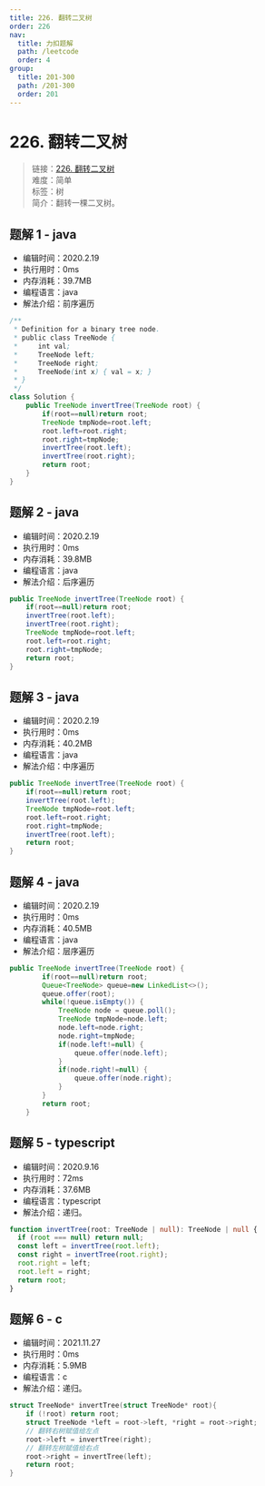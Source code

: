 ```yaml
---
title: 226. 翻转二叉树
order: 226
nav:
  title: 力扣题解
  path: /leetcode
  order: 4
group:
  title: 201-300
  path: /201-300
  order: 201
---
```


# 226. 翻转二叉树

> 链接：[226. 翻转二叉树](https://leetcode-cn.com/problems/invert-binary-tree/)  
> 难度：简单  
> 标签：树  
> 简介：翻转一棵二叉树。

## 题解 1 - java

- 编辑时间：2020.2.19
- 执行用时：0ms
- 内存消耗：39.7MB
- 编程语言：java
- 解法介绍：前序遍历

```java
/**
 * Definition for a binary tree node.
 * public class TreeNode {
 *     int val;
 *     TreeNode left;
 *     TreeNode right;
 *     TreeNode(int x) { val = x; }
 * }
 */
class Solution {
    public TreeNode invertTree(TreeNode root) {
        if(root==null)return root;
		TreeNode tmpNode=root.left;
		root.left=root.right;
		root.right=tmpNode;
		invertTree(root.left);
		invertTree(root.right);
		return root;
    }
}
```

## 题解 2 - java

- 编辑时间：2020.2.19
- 执行用时：0ms
- 内存消耗：39.8MB
- 编程语言：java
- 解法介绍：后序遍历

```java
public TreeNode invertTree(TreeNode root) {
    if(root==null)return root;
    invertTree(root.left);
    invertTree(root.right);
    TreeNode tmpNode=root.left;
    root.left=root.right;
    root.right=tmpNode;
    return root;
}
```

## 题解 3 - java

- 编辑时间：2020.2.19
- 执行用时：0ms
- 内存消耗：40.2MB
- 编程语言：java
- 解法介绍：中序遍历

```java
public TreeNode invertTree(TreeNode root) {
    if(root==null)return root;
    invertTree(root.left);
    TreeNode tmpNode=root.left;
    root.left=root.right;
    root.right=tmpNode;
    invertTree(root.left);
    return root;
}
```

## 题解 4 - java

- 编辑时间：2020.2.19
- 执行用时：0ms
- 内存消耗：40.5MB
- 编程语言：java
- 解法介绍：层序遍历

```java
public TreeNode invertTree(TreeNode root) {
		if(root==null)return root;
		Queue<TreeNode> queue=new LinkedList<>();
		queue.offer(root);
		while(!queue.isEmpty()) {
			TreeNode node = queue.poll();
			TreeNode tmpNode=node.left;
			node.left=node.right;
			node.right=tmpNode;
			if(node.left!=null) {
				queue.offer(node.left);
			}
			if(node.right!=null) {
				queue.offer(node.right);
			}
		}
		return root;
	}
```

## 题解 5 - typescript

- 编辑时间：2020.9.16
- 执行用时：72ms
- 内存消耗：37.6MB
- 编程语言：typescript
- 解法介绍：递归。

```typescript
function invertTree(root: TreeNode | null): TreeNode | null {
  if (root === null) return null;
  const left = invertTree(root.left);
  const right = invertTree(root.right);
  root.right = left;
  root.left = right;
  return root;
}
```

## 题解 6 - c

- 编辑时间：2021.11.27
- 执行用时：0ms
- 内存消耗：5.9MB
- 编程语言：c
- 解法介绍：递归。

```c
struct TreeNode* invertTree(struct TreeNode* root){
    if (!root) return root;
    struct TreeNode *left = root->left, *right = root->right;
    // 翻转右树赋值给左点
    root->left = invertTree(right);
    // 翻转左树赋值给右点
    root->right = invertTree(left);
    return root;
}
```
